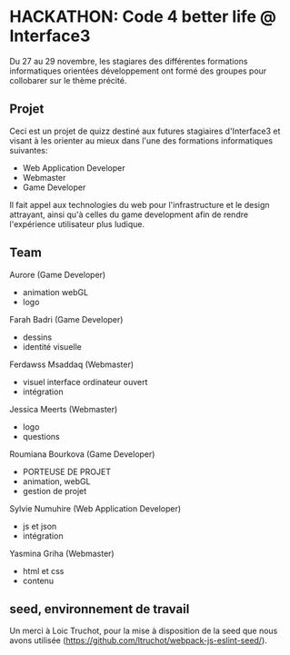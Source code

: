# HACKATHON: Code 4 better life @ Interface3

Du 27 au 29 novembre, les stagiares des différentes formations informatiques orientées développement ont formé des groupes pour collobarer sur le thème précité.

## Projet

Ceci est un projet de quizz destiné aux futures stagiaires d'Interface3 et visant à les orienter au mieux dans l'une des formations informatiques suivantes:
- Web Application Developer
- Webmaster
- Game Developer

Il fait appel aux technologies du web pour l'infrastructure et le design attrayant, ainsi qu'à celles du game development afin de rendre l'expérience utilisateur plus ludique.


## Team

Aurore (Game Developer)
- animation webGL
- logo

Farah Badri (Game Developer)
- dessins
- identité visuelle

Ferdawss Msaddaq (Webmaster)
- visuel interface ordinateur ouvert
- intégration

Jessica Meerts (Webmaster)
- logo
- questions

Roumiana Bourkova (Game Developer)
- PORTEUSE DE PROJET
- animation, webGL
- gestion de projet

Sylvie Numuhire (Web Application Developer)
- js et json
- intégration

Yasmina Griha (Webmaster)
- html et css
- contenu


## seed, environnement de travail

Un merci à Loic Truchot, pour la mise à disposition de la seed que nous avons utilisée (https://github.com/ltruchot/webpack-js-eslint-seed/).
